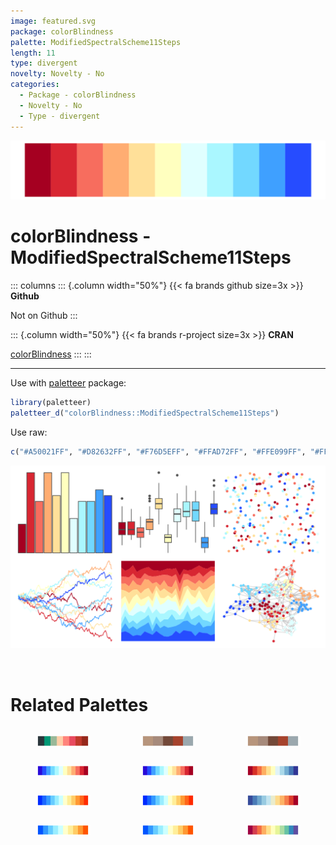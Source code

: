 ```yaml
---
image: featured.svg
package: colorBlindness
palette: ModifiedSpectralScheme11Steps
length: 11
type: divergent
novelty: Novelty - No
categories:
  - Package - colorBlindness
  - Novelty - No
  - Type - divergent
---
```


![](featured.svg)

# colorBlindness - ModifiedSpectralScheme11Steps 

::: columns
::: {.column width="50%"}
{{< fa brands github size=3x >}}
**Github**

Not on Github
:::

::: {.column width="50%"}
{{< fa brands r-project size=3x >}}
**CRAN**

[colorBlindness](https://CRAN.R-project.org/package=colorBlindness)
:::
:::

<hr> 

Use with [paletteer](https://emilhvitfeldt.github.io/paletteer/) package:

```r
library(paletteer)
paletteer_d("colorBlindness::ModifiedSpectralScheme11Steps")
```

Use raw:

```r
c("#A50021FF", "#D82632FF", "#F76D5EFF", "#FFAD72FF", "#FFE099FF", "#FFFFBFFF", "#E0FFFFFF", "#AAF7FFFF", "#72D8FFFF", "#3FA0FFFF", "#264CFFFF")
``` 

![](examples.png) 

<br>

# Related Palettes

<div class="list" style="display: grid; grid-template-columns: auto auto auto;"> <figure class="figure">
<a href="../../awtools/a_palette/"> <img src="../../awtools/a_palette/featured.svg" style="width: 100%;" class="figure-img"></a>
</figure> <figure class="figure">
<a href="../../ButterflyColors/hamadryas_feronia/"> <img src="../../ButterflyColors/hamadryas_feronia/featured.svg" style="width: 100%;" class="figure-img"></a>
</figure> <figure class="figure">
<a href="../../ButterflyColors/hamadryas_feronia/"> <img src="../../ButterflyColors/hamadryas_feronia/featured.svg" style="width: 100%;" class="figure-img"></a>
</figure> <figure class="figure">
<a href="../../dichromat/DarkRedtoBlue_12/"> <img src="../../dichromat/DarkRedtoBlue_12/featured.svg" style="width: 100%;" class="figure-img"></a>
</figure> <figure class="figure">
<a href="../../colorBlindness/Blue2DarkRed12Steps/"> <img src="../../colorBlindness/Blue2DarkRed12Steps/featured.svg" style="width: 100%;" class="figure-img"></a>
</figure> <figure class="figure">
<a href="../../RColorBrewer/RdYlBu/"> <img src="../../RColorBrewer/RdYlBu/featured.svg" style="width: 100%;" class="figure-img"></a>
</figure> <figure class="figure">
<a href="../../dichromat/BluetoOrange_12/"> <img src="../../dichromat/BluetoOrange_12/featured.svg" style="width: 100%;" class="figure-img"></a>
</figure> <figure class="figure">
<a href="../../colorBlindness/Blue2Orange12Steps/"> <img src="../../colorBlindness/Blue2Orange12Steps/featured.svg" style="width: 100%;" class="figure-img"></a>
</figure> <figure class="figure">
<a href="../../khroma/sunset/"> <img src="../../khroma/sunset/featured.svg" style="width: 100%;" class="figure-img"></a>
</figure> <figure class="figure">
<a href="../../colorBlindness/Blue2Orange10Steps/"> <img src="../../colorBlindness/Blue2Orange10Steps/featured.svg" style="width: 100%;" class="figure-img"></a>
</figure> <figure class="figure">
<a href="../../dichromat/BluetoOrange_10/"> <img src="../../dichromat/BluetoOrange_10/featured.svg" style="width: 100%;" class="figure-img"></a>
</figure> <figure class="figure">
<a href="../../RColorBrewer/Spectral/"> <img src="../../RColorBrewer/Spectral/featured.svg" style="width: 100%;" class="figure-img"></a>
</figure> 
</div>
